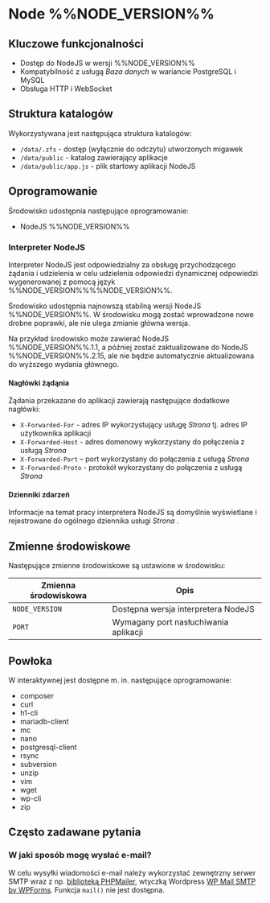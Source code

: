 # Node %%NODE_VERSION%%

## Kluczowe funkcjonalności

* Dostęp do NodeJS w wersji %%NODE_VERSION%%
* Kompatybilność z usługą *Baza danych* w wariancie PostgreSQL i MySQL
* Obsługa HTTP i WebSocket

## Struktura katalogów

Wykorzystywana jest następująca struktura katalogów:

* ```/data/.zfs``` - dostęp (wyłącznie do odczytu) utworzonych migawek
* ```/data/public``` - katalog zawierający aplikacje
* ```/data/public/app.js``` - plik startowy aplikacji NodeJS

## Oprogramowanie

Środowisko udostępnia następujące oprogramowanie:

* NodeJS %%NODE_VERSION%%

### Interpreter NodeJS

Interpreter NodeJS jest odpowiedzialny za obsługę przychodzącego żądania i udzielenia  w celu udzielenia odpowiedzi dynamicznej odpowiedzi wygenerowanej z pomocą język %%NODE_VERSION%%%%NODE_VERSION%%.

Środowisko udostępnia najnowszą stabilną wersji NodeJS %%NODE_VERSION%%. W środowisku mogą zostać wprowadzone nowe drobne poprawki, ale nie ulega zmianie główna wersja.

Na przykład środowisko może zawierać NodeJS %%NODE_VERSION%%.1.1, a później zostać zaktualizowane do NodeJS %%NODE_VERSION%%.2.15, ale nie będzie automatycznie aktualizowana do wyższego wydania głównego.

#### Nagłówki żądąnia

Żądania przekazane do aplikacji zawierają następujące dodatkowe nagłówki:

* ```X-Forwarded-For``` - adres IP wykorzystujący usługę *Strona* tj. adres IP użytkownika aplikacji
* ```X-Forwarded-Host``` - adres domenowy wykorzystany do połączenia z usługą *Strona*
* ```X-Forwarded-Port``` – port wykorzystany do połączenia z usługą *Strona*
* ```X-Forwarded-Proto``` - protokół wykorzystany do połączenia z usługą *Strona*

#### Dzienniki zdarzeń

Informacje na temat pracy interpretera NodeJS są domyślnie wyświetlane i rejestrowane do ogólnego dziennika usługi *Strona* .

## Zmienne środowiskowe

Następujące zmienne środowiskowe są ustawione w środowisku:

| Zmienna środowiskowa |                 Opis                  |
| -------------------- | ------------------------------------- |
| ```NODE_VERSION```   | Dostępna wersja interpretera NodeJS   |
| ```PORT```           | Wymagany port nasłuchiwania aplikacji |

## Powłoka

W interaktywnej jest dostępne m. in. następujące oprogramowanie:

* composer
* curl
* h1-cli
* mariadb-client
* mc
* nano
* postgresql-client
* rsync
* subversion
* unzip
* vim
* wget
* wp-cli
* zip

## Często zadawane pytania

### W jaki sposób mogę wysłać e-mail?

W celu wysyłki wiadomości e-mail należy wykorzystać zewnętrzny serwer SMTP wraz z np. [biblioteką PHPMailer](https://github.com/PHPMailer/PHPMailer), wtyczką Wordpress [WP Mail SMTP by WPForms](https://wordpress.org/plugins/wp-mail-smtp/). Funkcja ```mail()``` nie jest dostępna.
